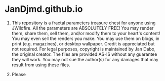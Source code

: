 # JanDjmd.github.io

1. This repository is a fractal parameters treasure chest for anyone using JWildfire. 
All the parameters are ABSOLUTELY FREE! You may render them, share them, sell them, and/or modify them to your heart's content! 
You may even sell the renders you make. You may use them on blogs, in print (e.g. magazines), or desktop wallpaper. Credit is appreciated but not required. 
For legal purposes, copyright is maintained by Jan Dabo, the original creator. 
The files are provided AS-IS without any guarantee they will work. 
You may not sue the author(s) for any damages that may result from using these files.

2. Please 
